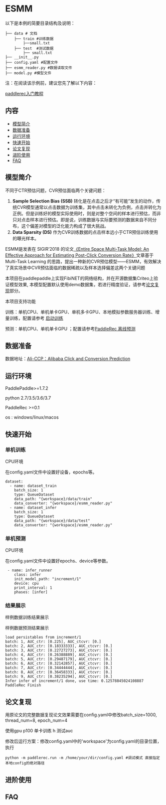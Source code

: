 # ESMM

以下是本例的简要目录结构及说明： 

```
├── data # 文档
	├── train #训练数据
		├──small.txt
	├── test  #测试数据
		├── small.txt
├── __init__.py 
├── config.yaml #配置文件
├── esmm_reader.py #数据读取文件
├── model.py #模型文件
```

注：在阅读该示例前，建议您先了解以下内容：

[paddlerec入门教程](https://github.com/PaddlePaddle/PaddleRec/blob/master/README.md)

## 内容

- [模型简介](https://github.com/PaddlePaddle/PaddleRec/tree/master/models/rank/fibinet#模型简介)
- [数据准备](https://github.com/PaddlePaddle/PaddleRec/tree/master/models/rank/fibinet#数据准备)
- [运行环境](https://github.com/PaddlePaddle/PaddleRec/tree/master/models/rank/fibinet#运行环境)
- [快速开始](https://github.com/PaddlePaddle/PaddleRec/tree/master/models/rank/fibinet#快速开始)
- [论文复现](https://github.com/PaddlePaddle/PaddleRec/tree/master/models/rank/fibinet#论文复现)
- [进阶使用](https://github.com/PaddlePaddle/PaddleRec/tree/master/models/rank/fibinet#进阶使用)
- [FAQ](https://github.com/PaddlePaddle/PaddleRec/tree/master/models/rank/fibinet#FAQ)

## 模型简介

不同于CTR预估问题，CVR预估面临两个关键问题：

1. **Sample Selection Bias (SSB)** 转化是在点击之后才“有可能”发生的动作，传统CVR模型通常以点击数据为训练集，其中点击未转化为负例，点击并转化为正例。但是训练好的模型实际使用时，则是对整个空间的样本进行预估，而非只对点击样本进行预估。即是说，训练数据与实际要预测的数据来自不同分布，这个偏差对模型的泛化能力构成了很大挑战。
2. **Data Sparsity (DS)** 作为CVR训练数据的点击样本远小于CTR预估训练使用的曝光样本。

ESMM是发表在 SIGIR’2018 的论文[《Entire Space Multi-Task Model: An Eﬀective Approach for Estimating Post-Click Conversion Rate》](  https://arxiv.org/abs/1804.07931  )文章基于 Multi-Task Learning 的思路，提出一种新的CVR预估模型——ESMM，有效解决了真实场景中CVR预估面临的数据稀疏以及样本选择偏差这两个关键问题

本项目在paddlepaddle上实现FibiNET的网络结构，并在开源数据集Criteo上验证模型效果, 本模型配置默认使用demo数据集，若进行精度验证，请参考[论文复现](https://github.com/PaddlePaddle/PaddleRec/tree/master/models/rank/fibinet#论文复现)部分。

本项目支持功能

训练：单机CPU、单机单卡GPU、单机多卡GPU、本地模拟参数服务器训练、增量训练，配置请参考 [启动训练](https://github.com/PaddlePaddle/PaddleRec/blob/master/doc/train.md)

预测：单机CPU、单机单卡GPU ；配置请参考[PaddleRec 离线预测](https://github.com/PaddlePaddle/PaddleRec/blob/master/doc/predict.md)

## 数据准备

数据地址：[Ali-CCP：Alibaba Click and Conversion Prediction](  https://tianchi.aliyun.com/datalab/dataSet.html?dataId=408  )

## 运行环境

PaddlePaddle>=1.7.2

python 2.7/3.5/3.6/3.7

PaddleRec >=0.1

os : windows/linux/macos

## 快速开始

### 单机训练

CPU环境

在config.yaml文件中设置好设备，epochs等。

```
dataset:
  - name: dataset_train
    batch_size: 1
    type: QueueDataset
    data_path: "{workspace}/data/train"
    data_converter: "{workspace}/esmm_reader.py"
  - name: dataset_infer
    batch_size: 1
    type: QueueDataset
    data_path: "{workspace}/data/test"
    data_converter: "{workspace}/esmm_reader.py"
```

### 单机预测

CPU环境

在config.yaml文件中设置好epochs、device等参数。

```
 - name: infer_runner
    class: infer
    init_model_path: "increment/1"
    device: cpu
    print_interval: 1
    phases: [infer]
```

### 结果展示

样例数据训练结果展示

样例数据预测结果展示

```
load persistables from increment/1
batch: 1, AUC_ctr: [0.225], AUC_ctcvr: [0.]
batch: 2, AUC_ctr: [0.18333333], AUC_ctcvr: [0.]
batch: 3, AUC_ctr: [0.22727273], AUC_ctcvr: [0.]
batch: 4, AUC_ctr: [0.26388889], AUC_ctcvr: [0.]
batch: 5, AUC_ctr: [0.29487179], AUC_ctcvr: [0.]
batch: 6, AUC_ctr: [0.32142857], AUC_ctcvr: [0.]
batch: 7, AUC_ctr: [0.34444444], AUC_ctcvr: [0.]
batch: 8, AUC_ctr: [0.36458333], AUC_ctcvr: [0.]
batch: 9, AUC_ctr: [0.38235294], AUC_ctcvr: [0.]
Infer infer of increment/1 done, use time: 0.12578845024108887
PaddleRec Finish
```

## 论文复现

用原论文的完整数据复现论文效果需要在config.yaml中修改batch_size=1000, thread_num=8, epoch_num=4

使用gpu p100 单卡训练 h 测试auc

修改后运行方案：修改config.yaml中的'workspace'为config.yaml的目录位置，执行

```
python -m paddlerec.run -m /home/your/dir/config.yaml #调试模式 直接指定本地config的绝对路径
```

## 进阶使用

## FAQ
